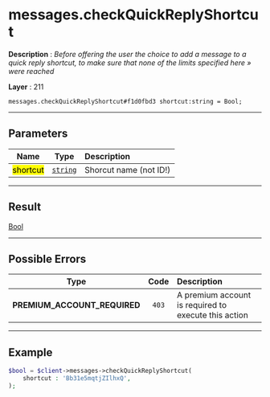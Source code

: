 # messages.checkQuickReplyShortcut

**Description** : *Before offering the user the choice to add a message to a quick reply shortcut, to make sure that none of the limits specified here &raquo; were reached*

**Layer** : 211

```tl
messages.checkQuickReplyShortcut#f1d0fbd3 shortcut:string = Bool;
```

---

## Parameters

| Name | Type | Description |
| :---: | :---: | :--- |
| <mark>shortcut</mark> | [`string`](type/string) | Shorcut name (not ID!) |

---

## Result

[Bool](type/Bool)

---

## Possible Errors

| Type | Code | Description |
| :---: | :---: | :--- |
| **PREMIUM_ACCOUNT_REQUIRED** | `403` | A premium account is required to execute this action |

---

## Example

```php
$bool = $client->messages->checkQuickReplyShortcut(
	shortcut : 'Bb31e5mqtjZIlhxQ',
);
```